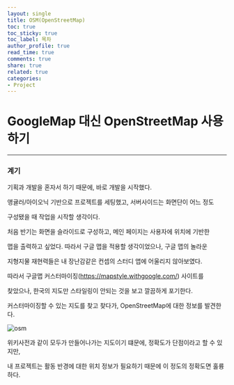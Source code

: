 ```yaml
---
layout: single
title: OSM(OpenStreetMap)
toc: true
toc_sticky: true
toc_label: 목차
author_profile: true
read_time: true
comments: true
share: true
related: true
categories:
- Project
---
```


# GoogleMap 대신 OpenStreetMap 사용하기

***

### 계기


기획과 개발을 혼자서 하기 때문에, 바로 개발을 시작했다.

앵귤러/아이오닉 기반으로 프로젝트를 세팅했고, 서버사이드는 화면단이 어느 정도

구성됐을 때 작업을 시작할 생각이다. 

처음 반기는 화면을 슬라이드로 구성하고, 메인 페이지는 사용자에 위치에 기반한

맵을 출력하고 싶었다. 따라서 구글 맵을 적용할 생각이었으나, 구글 맵의 놀라운

지형지물 재현력들은 내 장난감같은 컨셉의 스터디 앱에 어울리지 않아보였다.

따라서 구글맵 커스터마이징(https://mapstyle.withgoogle.com/) 사이트를

찾았으나, 한국의 지도만 스타일링이 안되는 것을 보고 깔끔하게 포기한다.

커스터마이징할 수 있는 지도를 찾고 찾다가, OpenStreetMap에 대한 정보를 발견한다.

![osm](../assets/img/project/osm.png)

위키사전과 같이 모두가 만들어나가는 지도이기 떄문에, 정확도가 단점이라고 할 수 있지만,

내 프로젝트는 활동 반경에 대한 위치 정보가 필요하기 때문에 이 정도의 정확도면 훌륭하다.



